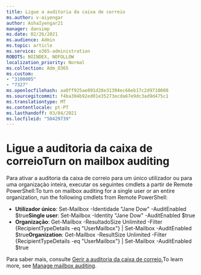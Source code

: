 ```yaml
---
title: Ligue a auditoria da caixa de correio
ms.author: v-aiyengar
author: AshaIyengar21
manager: dansimp
ms.date: 02/26/2021
ms.audience: Admin
ms.topic: article
ms.service: o365-administration
ROBOTS: NOINDEX, NOFOLLOW
localization_priority: Normal
ms.collection: Adm_O365
ms.custom:
- "3100005"
- "7327"
ms.openlocfilehash: aa0ff925ae891d28e31394ec66eb17c2d9710008
ms.sourcegitcommit: f4ba304b92ed01e35273ecda67e9dc3ad9d475c1
ms.translationtype: MT
ms.contentlocale: pt-PT
ms.lasthandoff: 03/04/2021
ms.locfileid: "50429739"
---
```

# <a name="turn-on-mailbox-auditing"></a><span data-ttu-id="4872c-102">Ligue a auditoria da caixa de correio</span><span class="sxs-lookup"><span data-stu-id="4872c-102">Turn on mailbox auditing</span></span>

<span data-ttu-id="4872c-103">Para ativar a auditoria da caixa de correio para um único utilizador ou para uma organização inteira, executar os seguintes cmdlets a partir de Remote PowerShell:</span><span class="sxs-lookup"><span data-stu-id="4872c-103">To turn on mailbox auditing for a single user or an entire organization, run the following cmdlets from Remote PowerShell:</span></span>

- <span data-ttu-id="4872c-104">**Utilizador único**: Set-Mailbox -Identidade "Jane Dow" -AuditEnabled $true</span><span class="sxs-lookup"><span data-stu-id="4872c-104">**Single user**: Set-Mailbox -Identity "Jane Dow" -AuditEnabled $true</span></span>
- <span data-ttu-id="4872c-105">**Organização**: Get-Mailbox -ResultadoSize Unlimited -Filter {RecipientTypeDetails -eq "UserMailbox"} | Set-Mailbox -AuditEnabled $true</span><span class="sxs-lookup"><span data-stu-id="4872c-105">**Organization**: Get-Mailbox -ResultSize Unlimited -Filter {RecipientTypeDetails -eq "UserMailbox"} | Set-Mailbox -AuditEnabled $true</span></span>

<span data-ttu-id="4872c-106">Para saber mais, consulte [Gerir a auditoria da caixa de correio.](https://go.microsoft.com/fwlink/?linkid=2103668)</span><span class="sxs-lookup"><span data-stu-id="4872c-106">To learn more, see [Manage mailbox auditing](https://go.microsoft.com/fwlink/?linkid=2103668).</span></span>